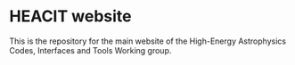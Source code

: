 # HEACIT website

This is the repository for the main website of the 
High-Energy Astrophysics Codes, Interfaces and Tools Working group.
